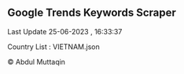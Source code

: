

## Google Trends Keywords Scraper 
 
Last Update 25-06-2023 , 16:33:37

Country List :
VIETNAM.json



© Abdul Muttaqin 
